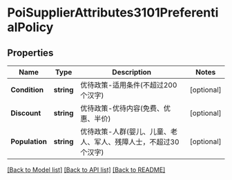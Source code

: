 # PoiSupplierAttributes3101PreferentialPolicy

## Properties

Name | Type | Description | Notes
------------ | ------------- | ------------- | -------------
**Condition** | **string** | 优待政策-适用条件(不超过200个汉字) | [optional] 
**Discount** | **string** | 优待政策-优待内容(免费、优惠、半价) | [optional] 
**Population** | **string** | 优待政策-人群(婴儿、儿童、老人、军人、残障人士，不超过30个汉字) | [optional] 

[[Back to Model list]](../README.md#documentation-for-models) [[Back to API list]](../README.md#documentation-for-api-endpoints) [[Back to README]](../README.md)


